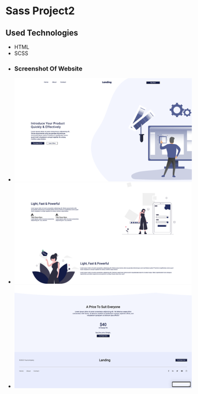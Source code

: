 # Sass Project2
## Used Technologies 
* HTML
* SCSS
* ### Screenshot Of Website
* ![Ekran resmi1](https://github.com/CavdarEsra/Sass-Project2/blob/main/Sass1.png)
* ![Ekran resmi2](https://github.com/CavdarEsra/Sass-Project2/blob/main/Sass2.png)
* ![Ekran resmi3](https://github.com/CavdarEsra/Sass-Project2/blob/main/Sass3.png)
  
